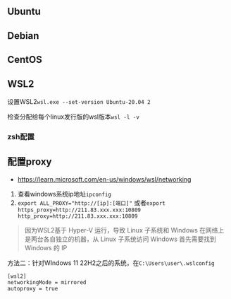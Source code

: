 ## Ubuntu

## Debian



## CentOS



## WSL2

设置WSL2`wsl.exe --set-version Ubuntu-20.04 2`

检查分配给每个linux发行版的wsl版本`wsl -l -v`

### zsh配置

##

## 配置proxy

- https://learn.microsoft.com/en-us/windows/wsl/networking

1. 查看windows系统ip地址`ipconfig`
2. `export ALL_PROXY="http://[ip]:[端口]"`
    或者`export https_proxy=http://211.83.xxx.xxx:10809 http_proxy=http://211.83.xxx.xxx:10809`

> 因为WSL2基于 Hyper-V 运行，导致 Linux 子系统和 Windows 在网络上是两台各自独立的机器，从 Linux 子系统访问 Windows 首先需要找到 Windows 的 IP



方法二：针对WIndows 11 22H2之后的系统，在`C:\Users\user\.wslconfig`

```.wslconfig
[wsl2]
networkingMode = mirrored
autoproxy = true
```

